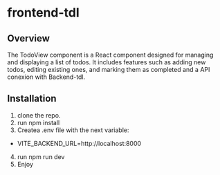 # frontend-tdl

## Overview

The TodoView component is a React component designed for managing and displaying a list of todos. It includes features such as adding new todos, editing existing ones, and marking them as completed and a API conexion with Backend-tdl.

## Installation

1. clone the repo.
2. run npm install
3. Createa .env file with the next variable:

- VITE_BACKEND_URL=http://localhost:8000

4. run npm run dev
5. Enjoy
